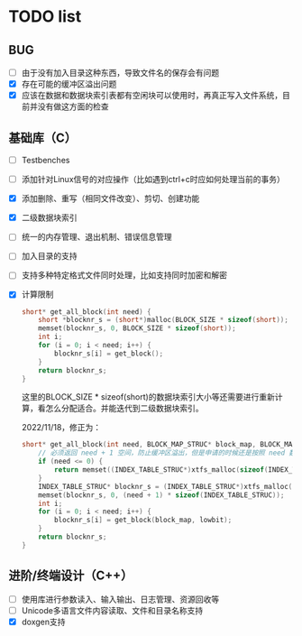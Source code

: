 # TODO list

## BUG

- [ ] 由于没有加入目录这种东西，导致文件名的保存会有问题
- [x] 存在可能的缓冲区溢出问题
- [x] 应该在数据和数据块索引表都有空闲块可以使用时，再真正写入文件系统，目前并没有做这方面的检查

## 基础库（C）

- [ ] Testbenches
- [ ] 添加针对Linux信号的对应操作（比如遇到ctrl+c时应如何处理当前的事务）
- [x] 添加删除、重写（相同文件改变）、剪切、创建功能
- [x] 二级数据块索引
- [ ] 统一的内存管理、退出机制、错误信息管理
- [ ] 加入目录的支持
- [ ] 支持多种特定格式文件同时处理，比如支持同时加密和解密
- [x] 计算限制

    ```c
    short* get_all_block(int need) {
        short *blocknr_s = (short*)malloc(BLOCK_SIZE * sizeof(short));
        memset(blocknr_s, 0, BLOCK_SIZE * sizeof(short));
        int i;
        for (i = 0; i < need; i++) {
            blocknr_s[i] = get_block();
        }
	    return blocknr_s;
    }
    ```

    这里的BLOCK_SIZE * sizeof(short)的数据块索引大小等还需要进行重新计算，看怎么分配适合。并能迭代到二级数据块索引。

    2022/11/18，修正为：

    ```c
    short* get_all_block(int need, BLOCK_MAP_STRUC* block_map, BLOCK_MAP_TABLE_STRUC* lowbit) {
        // 必须返回 need + 1 空间，防止缓冲区溢出，但是申请的时候还是按照 need 数量来
        if (need <= 0) {
            return memset((INDEX_TABLE_STRUC*)xtfs_malloc(sizeof(INDEX_TABLE_STRUC)), 0, sizeof(INDEX_TABLE_STRUC));
        }
        INDEX_TABLE_STRUC* blocknr_s = (INDEX_TABLE_STRUC*)xtfs_malloc((need + 1) * sizeof(INDEX_TABLE_STRUC));
        memset(blocknr_s, 0, (need + 1) * sizeof(INDEX_TABLE_STRUC));
        int i;
        for (i = 0; i < need; i++) {
            blocknr_s[i] = get_block(block_map, lowbit);
        }
        return blocknr_s;
    }
    ```

## 进阶/终端设计（C++）

- [ ] 使用库进行参数读入、输入输出、日志管理、资源回收等
- [ ] Unicode多语言文件内容读取、文件和目录名称支持
- [x] doxgen支持
